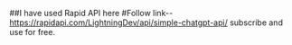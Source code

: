 ##I have used Rapid API here
#Follow  link--https://rapidapi.com/LightningDev/api/simple-chatgpt-api/ subscribe and use for free.
